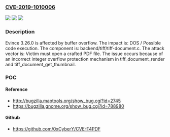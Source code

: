 ### [CVE-2019-1010006](https://cve.mitre.org/cgi-bin/cvename.cgi?name=CVE-2019-1010006)
![](https://img.shields.io/static/v1?label=Product&message=Evince&color=blue)
![](https://img.shields.io/static/v1?label=Version&message=n%2Fa&color=blue)
![](https://img.shields.io/static/v1?label=Vulnerability&message=Buffer%20Overflow&color=brighgreen)

### Description

Evince 3.26.0 is affected by buffer overflow. The impact is: DOS / Possible code execution. The component is: backend/tiff/tiff-document.c. The attack vector is: Victim must open a crafted PDF file. The issue occurs because of an incorrect integer overflow protection mechanism in tiff_document_render and tiff_document_get_thumbnail.

### POC

#### Reference
- http://bugzilla.maptools.org/show_bug.cgi?id=2745
- https://bugzilla.gnome.org/show_bug.cgi?id=788980

#### Github
- https://github.com/0xCyberY/CVE-T4PDF

